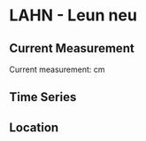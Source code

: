 # LAHN - Leun neu

## Current Measurement

Current measurement: <Value topic="rivers/pegel-online/LAHN/Leun-neu/measurementValue"/> cm

## Time Series

<TimeSeries topic="rivers/pegel-online/LAHN/Leun-neu/measurementValue" period="week" />

## Location

<WorldMap>
  <Marker lat="50.5451202714506" lon="8.355230130810975" labelTopic="rivers/pegel-online/LAHN/Leun-neu/measurementValue" />
</WorldMap>
